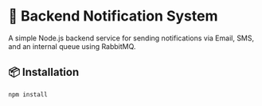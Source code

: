 # 📣 Backend Notification System

A simple Node.js backend service for sending notifications via Email, SMS, and an internal queue using RabbitMQ.

## 📦 Installation

```bash
npm install
